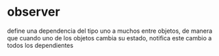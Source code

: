 # observer

define una dependencia del tipo uno a muchos entre objetos, de manera que cuando uno de los objetos cambia su estado, notifica este cambio a todos los dependientes
